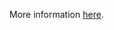 More information [here](https://docs.paloaltonetworks.com/content/techdocs/en_US/prisma/prisma-cloud/prisma-cloud-code-security-policy-reference/google-cloud-policies/logging-policies-1/ensure-that-cloud-audit-logging-is-configured-properly-across-all-services-and-all-users-from-a-project.html).
